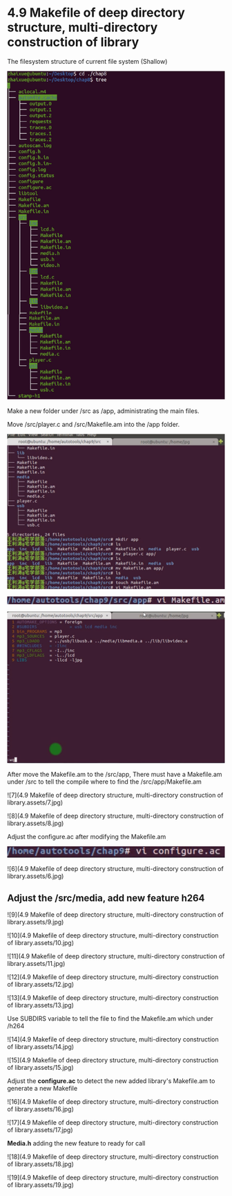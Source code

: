 # 4.9 Makefile of deep directory structure, multi-directory construction of library



The filesystem structure of current file system (Shallow)

![1](https://github.com/knightsummon/Makefile/blob/master/4.9%20Makefile%20of%20deep%20directory%20structure%2C%20multi-directory%20construction%20of%20library.assets/1.jpg)

Make a new folder under /src as /app, administrating the main files.

Move /src/player.c and /src/Makefile.am into the /app folder.

![2](https://github.com/knightsummon/Makefile/blob/master/4.9%20Makefile%20of%20deep%20directory%20structure%2C%20multi-directory%20construction%20of%20library.assets/2.jpg)

![3](https://github.com/knightsummon/Makefile/blob/master/4.9%20Makefile%20of%20deep%20directory%20structure%2C%20multi-directory%20construction%20of%20library.assets/3.jpg)

![4](https://github.com/knightsummon/Makefile/blob/master/4.9%20Makefile%20of%20deep%20directory%20structure%2C%20multi-directory%20construction%20of%20library.assets/4.jpg)

After move the Makefile.am to the /src/app, There must have a Makefile.am under /src to tell the compile where to find the /src/app/Makefile.am

 ![7](4.9 Makefile of deep directory structure, multi-directory construction of library.assets/7.jpg)

![8](4.9 Makefile of deep directory structure, multi-directory construction of library.assets/8.jpg)

Adjust the configure.ac after modifying the Makefile.am

![5](https://github.com/knightsummon/Makefile/blob/master/4.9%20Makefile%20of%20deep%20directory%20structure%2C%20multi-directory%20construction%20of%20library.assets/5.jpg)

![6](4.9 Makefile of deep directory structure, multi-directory construction of library.assets/6.jpg)



## Adjust the /src/media, add new feature h264

![9](4.9 Makefile of deep directory structure, multi-directory construction of library.assets/9.jpg)

![10](4.9 Makefile of deep directory structure, multi-directory construction of library.assets/10.jpg)

![11](4.9 Makefile of deep directory structure, multi-directory construction of library.assets/11.jpg)

![12](4.9 Makefile of deep directory structure, multi-directory construction of library.assets/12.jpg)

![13](4.9 Makefile of deep directory structure, multi-directory construction of library.assets/13.jpg)

Use SUBDIRS variable to tell the file to find the Makefile.am which under /h264

![14](4.9 Makefile of deep directory structure, multi-directory construction of library.assets/14.jpg)

![15](4.9 Makefile of deep directory structure, multi-directory construction of library.assets/15.jpg)

 Adjust the **configure.ac** to detect the new added library's Makefile.am to generate a new Makefile

![16](4.9 Makefile of deep directory structure, multi-directory construction of library.assets/16.jpg)

![17](4.9 Makefile of deep directory structure, multi-directory construction of library.assets/17.jpg)

**Media.h** adding the new feature to ready for call

![18](4.9 Makefile of deep directory structure, multi-directory construction of library.assets/18.jpg)

![19](4.9 Makefile of deep directory structure, multi-directory construction of library.assets/19.jpg)
